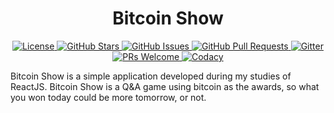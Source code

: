 <h1 align="center">Bitcoin Show</h1>

<p align="center">
  <a href="https://github.com/italopessoa/bitcoin-show/stargazers">
    <img alt="License" src="https://img.shields.io/github/stars/italopessoa/bitcoin-show.svg?style=social&label=Star">
  </a>
  <a href="https://github.com/italopessoa/bitcoin-show/blob/master/LICENSE">
    <img alt="GitHub Stars" src="https://img.shields.io/github/license/mashape/apistatus.svg?style=flat-square">
  </a>
  <a href="https://github.com/italopessoa/bitcoin-show/issues">
    <img alt="GitHub Issues" src="https://img.shields.io/github/issues/italopessoa/bitcoin-show.svg?style=flat-square">
  </a>
  <a href="https://github.com/italopessoa/bitcoin-show/pulls">
    <img alt="GitHub Pull Requests" src="https://img.shields.io/github/issues-pr-raw/italopessoa/bitcoin-show.svg?style=flat-square">
  </a>
  <a href="https://gitter.im/bitcoin-show/react">
    <img alt="Gitter" src="https://img.shields.io/gitter/room/nwjs/nw.js.svg?style=flat-square ">
  </a>
  <a href="http://makeapullrequest.com">
    <img alt="PRs Welcome" src="https://img.shields.io/badge/PRs-welcome-brightgreen.svg?style=flat-square">
  </a>
  <a href="https://www.codacy.com/app/italopessoa/bitcoin-show">
   <img alt="Codacy" src="https://api.codacy.com/project/badge/Grade/9d4893ded24e4c4f985df721d25dbd12">
  </a>
</p>

Bitcoin Show is a simple application developed during my studies of ReactJS. Bitcoin Show is a Q&A game using bitcoin as the awards, so what you won today could be more tomorrow, or not.